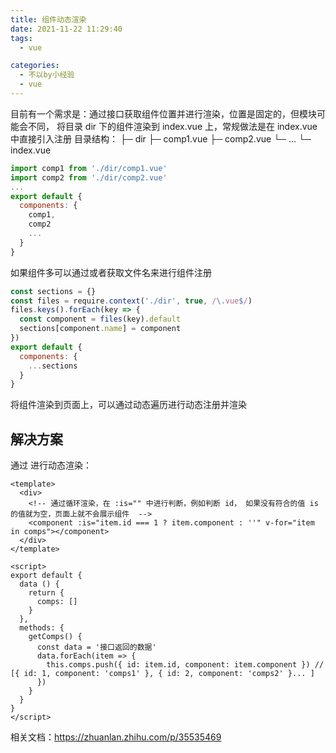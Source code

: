 ```yaml
---
title: 组件动态渲染
date: 2021-11-22 11:29:40
tags: 
  - vue

categories: 
  - 不以by小经验
  - vue
---
```

目前有一个需求是：通过接口获取组件位置并进行渲染，位置是固定的，但模块可能会不同，
将目录 dir 下的组件渲染到 index.vue 上，常规做法是在 index.vue 中直接引入注册
目录结构：
├─ dir
    ├─ comp1.vue
    ├─ comp2.vue
    └─ ...
└─ index.vue

```js
import comp1 from './dir/comp1.vue'
import comp2 from './dir/comp2.vue'
...
export default {
  components: {
    comp1,
    comp2
    ...
  }
}
```

如果组件多可以通过或者获取文件名来进行组件注册
```js
const sections = {}
const files = require.context('./dir', true, /\.vue$/)
files.keys().forEach(key => {
  const component = files(key).default
  sections[component.name] = component
})
export default {
  components: {
    ...sections
  }
}
```

将组件渲染到页面上，可以通过动态遍历进行动态注册并渲染

## 解决方案
通过 <component :is="app"> 进行动态渲染：
```vue
<template>
  <div>
    <!-- 通过循环渲染，在 :is="" 中进行判断，例如判断 id， 如果没有符合的值 is 的值就为空，页面上就不会展示组件  -->
    <component :is="item.id === 1 ? item.component : ''" v-for="item in comps"></component>
  </div>
</template>

<script>
export default {
  data () {
    return {
      comps: []
    }
  },
  methods: {
    getComps() {
      const data = '接口返回的数据'
      data.forEach(item => {
        this.comps.push({ id: item.id, component: item.component }) // [{ id: 1, component: 'comps1' }, { id: 2, component: 'comps2' }... ]
      })
    }
  }
}
</script>
```

相关文档：https://zhuanlan.zhihu.com/p/35535469